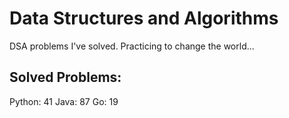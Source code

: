 # Data Structures and Algorithms
DSA problems I've solved. Practicing to change the world...

## Solved Problems:
Python: 41
Java: 87
Go: 19

